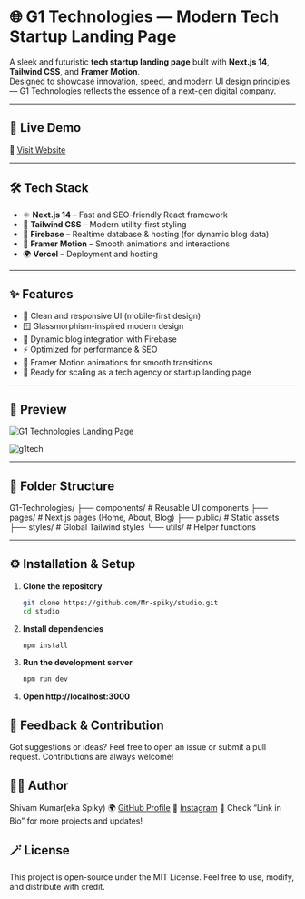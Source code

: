 # 🌐 G1 Technologies — Modern Tech Startup Landing Page

A sleek and futuristic **tech startup landing page** built with **Next.js 14**, **Tailwind CSS**, and **Framer Motion**.  
Designed to showcase innovation, speed, and modern UI design principles — G1 Technologies reflects the essence of a next-gen digital company.

---

## 🚀 Live Demo  
🔗 [Visit Website]([https://g1-technologies.vercel.app](https://studio-b8jo52m2b-mr-spikys-projects.vercel.app/))

---

## 🛠️ Tech Stack  
- ⚛️ **Next.js 14** – Fast and SEO-friendly React framework  
- 🎨 **Tailwind CSS** – Modern utility-first styling  
- 💾 **Firebase** – Realtime database & hosting (for dynamic blog data)  
- 💫 **Framer Motion** – Smooth animations and interactions  
- 🌍 **Vercel** – Deployment and hosting  

---

## ✨ Features  
- 🧭 Clean and responsive UI (mobile-first design)  
- 🪟 Glassmorphism-inspired modern design  
- 🔄 Dynamic blog integration with Firebase  
- ⚡ Optimized for performance & SEO  
- 🎥 Framer Motion animations for smooth transitions  
- 🔐 Ready for scaling as a tech agency or startup landing page  

---

## 📸 Preview  
![G1 Technologies Landing Page](https://mr-spiky.github.io/my-webite/assets/g1-preview.png)  

![g1tech](https://github.com/user-attachments/assets/223a32d4-44d6-4b68-b256-78f6c9208d43)


---

## 📂 Folder Structure
G1-Technologies/
├── components/ # Reusable UI components
├── pages/ # Next.js pages (Home, About, Blog)
├── public/ # Static assets
├── styles/ # Global Tailwind styles
└── utils/ # Helper functions

---

## ⚙️ Installation & Setup  

1. **Clone the repository**  
   ```bash
   git clone https://github.com/Mr-spiky/studio.git
   cd studio
2. **Install dependencies**
    ```bash
    npm install
3. **Run the development server**
    ```bash
    npm run dev
4. **Open http://localhost:3000**


## 📢 Feedback & Contribution

Got suggestions or ideas?
Feel free to open an issue or submit a pull request. Contributions are always welcome!

## 🧑‍💻 Author

Shivam Kumar(eka Spiky)
🌍 [GitHub Profile](https://github.com/Mr-spiky/studio)
📸 [Instagram](https://www.instagram.com/spiky.codes_/)
🔗 Check “Link in Bio” for more projects and updates!

## 🪄 License

This project is open-source under the MIT License.
Feel free to use, modify, and distribute with credit.
